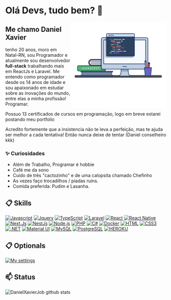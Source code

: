 # Olá Devs, tudo bem? 👋

<img align="right" src="./image.png" width="300"/> 

## Me chamo Daniel Xavier

tenho 20 anos, moro em Natal-RN, sou Programador e atualmente sou desenvolvedor **full-stack** trabalhando mais em ReactJs e Laravel. Me entendo como programador desde os 14 anos de idade e sou apaixonado em estudar sobre as inovações do mundo, entre elas a minha profissão! Programar. 

Possuo 13 certificados de cursos em programação, logo em breve estarei postando meu portfolio

Acredito fortemente que a insistencia não te leva a perfeição, mas te ajuda ser melhor a cada tentativa! Então nunca deixe de tentar (Daniel conselheiro kkk)

### ✨ Curiosidades

- Além de Trabalho, Programar é hobbie
- Café me da sono
- Cuido de três "cactozinho" e de uma calopsita chamado Chefinho
- As vezes faço trocadilhos / piadas ruins.
- Comida preferida: Pudim e Lasanha.

## 📋 Skills

[![Javascript](https://img.shields.io/badge/JavaScript-323330?style=for-the-badge&logo=javascript&logoColor=F7DF1E&style=plastic)]()
[![Jquery](https://img.shields.io/badge/jQuery-0769AD?style=for-the-badge&logo=jquery&logoColor=white&style=plastic)]()
[![TypeScript](https://img.shields.io/badge/TypeScript-007ACC?style=for-the-badge&logo=typescript&logoColor=white&style=plastic)]()
[![Laravel](https://img.shields.io/badge/Laravel-FF2D20?style=for-the-badge&logo=laravel&logoColor=white&style=plastic)]()
[![React](https://img.shields.io/badge/React-20232A?style=for-the-badge&logo=react&logoColor=61DAFB&style=plastic)]()
[![React Native](https://img.shields.io/badge/React_Native-20232A?style=for-the-badge&logo=react&logoColor=61DAFB&style=plastic)]()
[![Next.Js](https://img.shields.io/badge/Next.Js-B10398?style=for-the-badge&logo=next.js&logoColor=white&style=plastic)]()
[![NestJs](https://img.shields.io/badge/NestJs-red?style=for-the-badge&logo=nestjs&logoColor=white&style=plastic)]()
[![Node.js](https://img.shields.io/badge/Node.js-43853D?style=for-the-badge&logo=node.js&logoColor=white&style=plastic)]()
[![PHP](https://img.shields.io/badge/PHP-777BB4?style=for-the-badge&logo=php&logoColor=white&style=plastic)]()
[![C#](https://img.shields.io/badge/C%23-239120?style=for-the-badge&logo=c-sharp&logoColor=white&style=plastic)]()
[![Docker](https://img.shields.io/badge/Docker-2496ED?style=for-the-badge&logo=docker&logoColor=white&style=plastic)]()
[![HTML](https://img.shields.io/badge/HTML5-E34F26?style=for-the-badge&logo=html5&logoColor=white&style=plastic)]()
[![CSS3](https://img.shields.io/badge/CSS-239120?&style=for-the-badge&logo=css3&logoColor=white&style=plastic)]()
[![.NET](https://img.shields.io/badge/.NET-5C2D91?style=for-the-badge&logo=.net&logoColor=white&style=plastic)]()
[![Material UI](https://img.shields.io/badge/Material--UI-0081CB?style=for-the-badge&logo=material-ui&logoColor=white&style=plastic)]()
[![MySQL](https://img.shields.io/badge/MySQL-00000F?style=for-the-badge&logo=mysql&logoColor=white&style=plastic)]()
[![PostgreSQL](https://img.shields.io/badge/PostgreSQL-316192?style=for-the-badge&logo=postgresql&logoColor=white&style=plastic)]()
[![HEROKU](https://img.shields.io/badge/Heroku-430098?style=for-the-badge&logo=heroku&logoColor=white&style=plastic)]()

## 📋 Optionals

[![My settings](https://img.shields.io/badge/My%20Settings-blue?style=for-the-badge&logo=visualstudiocode&logoColor=white&style=plastic)](https://github.com/DanielXavierJob/DanielXavierJob/blob/main/settings.json)

## 📫 Status

![DanielXavierJob github stats](https://github-readme-stats.vercel.app/api?username=DanielXavierJob&hide=[%22issues%22]&show_icons=true)
